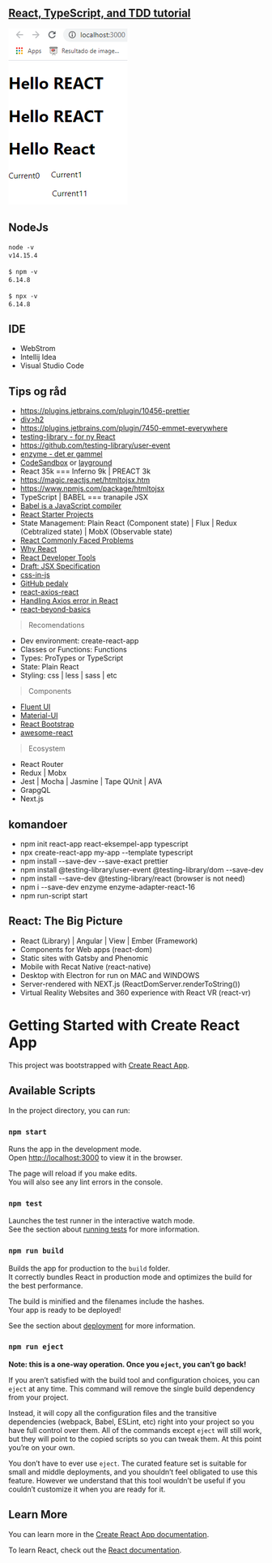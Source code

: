 ## [React, TypeScript, and TDD tutorial](https://www.youtube.com/user/JetBrainsTV/videos)

![React_TypeScript_TDD](https://github.com/pedalv/JavaApp/blob/master/MellomOppdrag/React_TypeScript_TDD.PNG)

## NodeJs
```
node -v
v14.15.4

$ npm -v
6.14.8

$ npx -v
6.14.8
```

## IDE
- WebStrom
- Intellij Idea
- Visual Studio Code

## Tips og råd
- https://plugins.jetbrains.com/plugin/10456-prettier
- [div>h2](https://www.jetbrains.com/help/idea/using-zen-coding-support.html)
- https://plugins.jetbrains.com/plugin/7450-emmet-everywhere
- [testing-library - for ny React](https://testing-library.com/docs/)
- https://github.com/testing-library/user-event
- [enzyme - det er gammel](https://enzymejs.github.io/enzyme/)
- [CodeSandbox](https://codesandbox.io/) or [layground](https://jscomplete.com/playground)
- React 35k === Inferno 9k | PREACT 3k 
- https://magic.reactjs.net/htmltojsx.htm
- https://www.npmjs.com/package/htmltojsx
- TypeScript | BABEL === tranapile JSX
- [Babel is a JavaScript compiler](https://babeljs.io/)  
- [React Starter Projects](https://www.javascriptstuff.com/react-starter-projects/)
- State Management: Plain React (Component state) | Flux | Redux (Cebtralized state) | MobX (Observable state)
- [React Commonly Faced Problems](https://jscomplete.com/learn/react-beyond-basics/react-cfp)
- [Why React](https://jscomplete.com/learn/react-beyond-basics/why-react)
- [React Developer Tools](https://chrome.google.com/webstore/detail/react-developer-tools/fmkadmapgofadopljbjfkapdkoienihi/related?hl=en)
- [Draft: JSX Specification](http://facebook.github.io/jsx/)
- [css-in-js](https://github.com/MicheleBertoli/css-in-js)
- [GitHub pedalv](https://api.github.com/users/pedalv)
- [react-axios-react](https://www.digitalocean.com/community/tutorials/react-axios-react)
- [Handling Axios error in React](https://stackoverflow.com/questions/47005457/handling-axios-error-in-react )
- [react-beyond-basics](https://jscomplete.com/learn/react-beyond-basics)



> Recomendations

- Dev environment: create-react-app
- Classes or Functions: Functions
- Types: ProTypes or TypeScript
- State: Plain React 
- Styling: css | less | sass | etc

> Components

- [Fluent UI](https://developer.microsoft.com/en-us/fluentui#/)
- [Material-UI](https://material-ui.com/)
- [React Bootstrap](https://react-bootstrap.github.io/)
- [awesome-react](https://github.com/enaqx/awesome-react)

> Ecosystem

- React Router
- Redux | Mobx
- Jest |  Mocha | Jasmine | Tape  QUnit | AVA
- GrapgQL
- Next.js

## komandoer 
- npm init react-app react-eksempel-app typescript
- npx create-react-app my-app --template typescript
- npm install --save-dev --save-exact prettier
- npm install @testing-library/user-event @testing-library/dom --save-dev 
- npm install --save-dev  @testing-library/react (browser is not need)   
- npm i --save-dev enzyme enzyme-adapter-react-16
- npm run-script start

## React: The Big Picture
- React (Library) | Angular | View | Ember (Framework)
- Components for Web apps (react-dom)
- Static sites with  Gatsby and Phenomic
- Mobile with Recat Native (react-native)
- Desktop with Electron for run on MAC and WINDOWS
- Server-rendered with NEXT.js (ReactDomServer.renderToString())
- Virtual Reality Websites and 360 experience with React VR (react-vr)

# Getting Started with Create React App

This project was bootstrapped with [Create React App](https://github.com/facebook/create-react-app).

## Available Scripts

In the project directory, you can run:

### `npm start`

Runs the app in the development mode.\
Open [http://localhost:3000](http://localhost:3000) to view it in the browser.

The page will reload if you make edits.\
You will also see any lint errors in the console.

### `npm test`

Launches the test runner in the interactive watch mode.\
See the section about [running tests](https://facebook.github.io/create-react-app/docs/running-tests) for more information.

### `npm run build`

Builds the app for production to the `build` folder.\
It correctly bundles React in production mode and optimizes the build for the best performance.

The build is minified and the filenames include the hashes.\
Your app is ready to be deployed!

See the section about [deployment](https://facebook.github.io/create-react-app/docs/deployment) for more information.

### `npm run eject`

**Note: this is a one-way operation. Once you `eject`, you can’t go back!**

If you aren’t satisfied with the build tool and configuration choices, you can `eject` at any time. This command will remove the single build dependency from your project.

Instead, it will copy all the configuration files and the transitive dependencies (webpack, Babel, ESLint, etc) right into your project so you have full control over them. All of the commands except `eject` will still work, but they will point to the copied scripts so you can tweak them. At this point you’re on your own.

You don’t have to ever use `eject`. The curated feature set is suitable for small and middle deployments, and you shouldn’t feel obligated to use this feature. However we understand that this tool wouldn’t be useful if you couldn’t customize it when you are ready for it.

## Learn More

You can learn more in the [Create React App documentation](https://facebook.github.io/create-react-app/docs/getting-started).

To learn React, check out the [React documentation](https://reactjs.org/).
